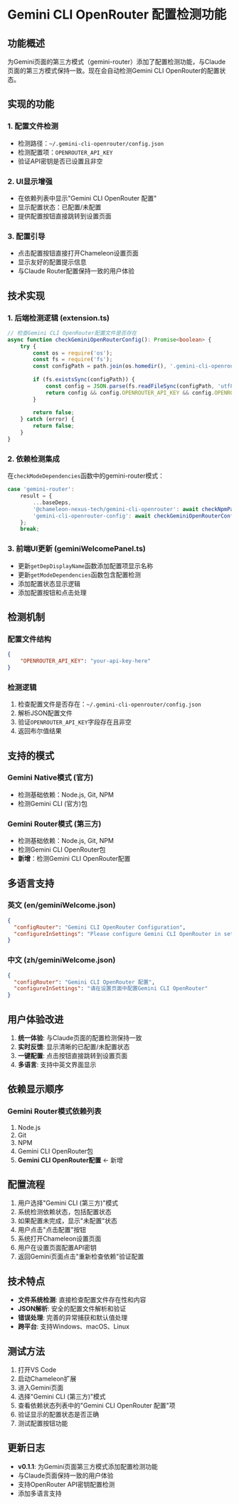 # Gemini CLI OpenRouter 配置检测功能

## 功能概述

为Gemini页面的第三方模式（gemini-router）添加了配置检测功能，与Claude页面的第三方模式保持一致。现在会自动检测Gemini CLI OpenRouter的配置状态。

## 实现的功能

### 1. 配置文件检测
- 检测路径：`~/.gemini-cli-openrouter/config.json`
- 检测配置项：`OPENROUTER_API_KEY`
- 验证API密钥是否已设置且非空

### 2. UI显示增强
- 在依赖列表中显示"Gemini CLI OpenRouter 配置"
- 显示配置状态：已配置/未配置
- 提供配置按钮直接跳转到设置页面

### 3. 配置引导
- 点击配置按钮直接打开Chameleon设置页面
- 显示友好的配置提示信息
- 与Claude Router配置保持一致的用户体验

## 技术实现

### 1. 后端检测逻辑 (extension.ts)
```typescript
// 检查Gemini CLI OpenRouter配置文件是否存在
async function checkGeminiOpenRouterConfig(): Promise<boolean> {
    try {
        const os = require('os');
        const fs = require('fs');
        const configPath = path.join(os.homedir(), '.gemini-cli-openrouter', 'config.json');
        
        if (fs.existsSync(configPath)) {
            const config = JSON.parse(fs.readFileSync(configPath, 'utf8'));
            return config && config.OPENROUTER_API_KEY && config.OPENROUTER_API_KEY.trim() !== '';
        }
        
        return false;
    } catch (error) {
        return false;
    }
}
```

### 2. 依赖检测集成
在`checkModeDependencies`函数中的gemini-router模式：
```typescript
case 'gemini-router':
    result = {
        ...baseDeps,
        '@chameleon-nexus-tech/gemini-cli-openrouter': await checkNpmPackage('@chameleon-nexus-tech/gemini-cli-openrouter'),
        'gemini-cli-openrouter-config': await checkGeminiOpenRouterConfig(),
    };
    break;
```

### 3. 前端UI更新 (geminiWelcomePanel.ts)
- 更新`getDepDisplayName`函数添加配置项显示名称
- 更新`getModeDependencies`函数包含配置检测
- 添加配置状态显示逻辑
- 添加配置按钮和点击处理

## 检测机制

### 配置文件结构
```json
{
    "OPENROUTER_API_KEY": "your-api-key-here"
}
```

### 检测逻辑
1. 检查配置文件是否存在：`~/.gemini-cli-openrouter/config.json`
2. 解析JSON配置文件
3. 验证`OPENROUTER_API_KEY`字段存在且非空
4. 返回布尔值结果

## 支持的模式

### Gemini Native模式 (官方)
- 检测基础依赖：Node.js, Git, NPM
- 检测Gemini CLI (官方)包

### Gemini Router模式 (第三方)  
- 检测基础依赖：Node.js, Git, NPM
- 检测Gemini CLI OpenRouter包
- **新增**：检测Gemini CLI OpenRouter配置

## 多语言支持

### 英文 (en/geminiWelcome.json)
```json
{
  "configRouter": "Gemini CLI OpenRouter Configuration",
  "configureInSettings": "Please configure Gemini CLI OpenRouter in settings"
}
```

### 中文 (zh/geminiWelcome.json)
```json
{
  "configRouter": "Gemini CLI OpenRouter 配置",
  "configureInSettings": "请在设置页面中配置Gemini CLI OpenRouter"
}
```

## 用户体验改进

1. **统一体验**: 与Claude页面的配置检测保持一致
2. **实时反馈**: 显示清晰的已配置/未配置状态
3. **一键配置**: 点击按钮直接跳转到设置页面
4. **多语言**: 支持中英文界面显示

## 依赖显示顺序

### Gemini Router模式依赖列表
1. Node.js
2. Git
3. NPM
4. Gemini CLI OpenRouter包
5. **Gemini CLI OpenRouter配置** ← 新增

## 配置流程

1. 用户选择"Gemini CLI (第三方)"模式
2. 系统检测依赖状态，包括配置状态
3. 如果配置未完成，显示"未配置"状态
4. 用户点击"点击配置"按钮
5. 系统打开Chameleon设置页面
6. 用户在设置页面配置API密钥
7. 返回Gemini页面点击"重新检查依赖"验证配置

## 技术特点

- **文件系统检测**: 直接检查配置文件存在性和内容
- **JSON解析**: 安全的配置文件解析和验证
- **错误处理**: 完善的异常捕获和默认值处理
- **跨平台**: 支持Windows、macOS、Linux

## 测试方法

1. 打开VS Code
2. 启动Chameleon扩展
3. 进入Gemini页面
4. 选择"Gemini CLI (第三方)"模式
5. 查看依赖状态列表中的"Gemini CLI OpenRouter 配置"项
6. 验证显示的配置状态是否正确
7. 测试配置按钮功能

## 更新日志

- **v0.1.1**: 为Gemini页面第三方模式添加配置检测功能
- 与Claude页面保持一致的用户体验
- 支持OpenRouter API密钥配置检测
- 添加多语言支持
